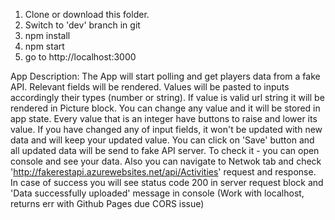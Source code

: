 1. Clone or download this folder.
2. Switch to 'dev' branch in git
3. npm install
4. npm start
5. go to http://localhost:3000

App Description:
The App will start polling and get players data from a fake API.
Relevant fields will be rendered.
Values will be pasted to inputs accordingly their types (number or string).
If value is valid url string it will be rendered in Picture block.
You can change any value and it will be stored in app state.
Every value that is an integer have buttons to raise and lower its value.
If you have changed any of input fields, it won't be updated with new data and will keep your updated value.
You can click on 'Save' button and all updated data will be send to fake API server.
To check it - you can open console and see your data.
Also you can navigate to Netwok tab and check 'http://fakerestapi.azurewebsites.net/api/Activities' request and response.
In case of success you will see status code 200 in server request block and 'Data successfully uploaded' message in console (Work with localhost, returns err with Github Pages due CORS issue)
